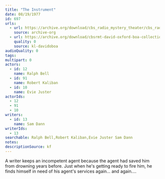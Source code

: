 ```yaml
---
title: "The Instrument"
date: 08/19/1977
id: 697
urls: 
  - url: https://archive.org/download/cbs_radio_mystery_theater/cbs_radio_mystery_theater-0651-0700.zip/cbs_radio_mystery_theater-0651-0700%2Fcbsrmt_0697_the_instrument.mp3
    source: archive-org
  - url: https://archive.org/download/cbsrmt-david-oxford-boa-collection/CBSRMT-770819-0697-The-Instrument-(128-48)_WBBM-JE-{BoA}.mp3
    quality: 0
    source: kl-davidoboa
audioQuality: 0
tags: 
multipart: 0
actors:  
  - id: 12
    name: Ralph Bell  
  - id: 91
    name: Robert Kaliban  
  - id: 10
    name: Evie Juster
actorIds:  
  - 12  
  - 91  
  - 10
writers:  
  - id: 13
    name: Sam Dann
writerIds:  
  - 13
searchable: Ralph Bell,Robert Kaliban,Evie Juster Sam Dann
notes: 
descriptionSource: kf
---
```

A writer keeps an incompetent agent because the agent had saved him from drowning years before. Just when he's getting ready to fire him, he finds himself in need of his agent's services again... and again....